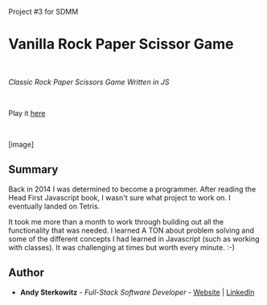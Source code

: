 Project #3 for SDMM
# Vanilla Rock Paper Scissor Game

<br>

_Classic Rock Paper Scissors Game Written in JS_

<br>

Play it [here](https://andysterks.github.io/JS-Tetris)

<br>

[image]

## Summary

Back in 2014 I was determined to become a programmer. After reading the Head First Javascript book, I wasn't sure what project to work on. I eventually landed on Tetris.

It took me more than a month to work through building out all the functionality that was needed. I learned A TON about problem solving and some of the different concepts I had learned in Javascript (such as working with classes). It was challenging at times but worth every minute. :-)

## Author

* **Andy Sterkowitz** - *Full-Stack Software Developer* - [Website](https://andysterkowitz.com) | [LinkedIn](https://www.linkedin.com/in/andrewsterkowitz/)
